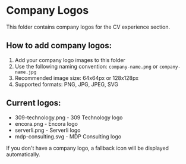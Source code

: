 # Company Logos

This folder contains company logos for the CV experience section.

## How to add company logos:

1. Add your company logo images to this folder
2. Use the following naming convention: `company-name.png` or `company-name.jpg`
3. Recommended image size: 64x64px or 128x128px
4. Supported formats: PNG, JPG, JPEG, SVG

## Current logos:

- 309-technology.png - 309 Technology logo
- encora.png - Encora logo  
- serverli.png - Serverli logo
- mdp-consulting.svg - MDP Consulting logo

If you don't have a company logo, a fallback icon will be displayed automatically.

